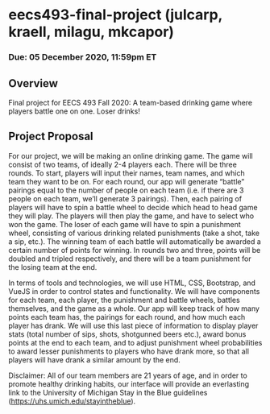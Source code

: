 # eecs493-final-project (julcarp, kraell, milagu, mkcapor)
### Due: 05 December 2020, 11:59pm ET

## Overview
Final project for EECS 493 Fall 2020: A team-based drinking game where players battle one on one. Loser drinks!

## Project Proposal

For our project, we will be making an online drinking game. The game will consist of two teams, of ideally 2-4 players each. There will be three rounds. To start, players will input their names, team names, and which team they want to be on. For each round, our app will generate “battle” pairings equal to the number of people on each team (i.e. if there are 3 people on each team, we’ll generate 3 pairings). Then, each pairing of players will have to spin a battle wheel to decide which head to head game they will play. The players will then play the game, and have to select who won the game. The loser of each game will have to spin a punishment wheel, consisting of various drinking related punishments (take a shot, take a sip, etc.). The winning team of each battle will automatically be awarded a certain number of points for winning. In rounds two and three, points will be doubled and tripled respectively, and there will be a team punishment for the losing team at the end.

In terms of tools and technologies, we will use HTML, CSS, Bootstrap, and VueJS in order to control states and functionality. We will have components for each team, each player, the punishment and battle wheels, battles themselves, and the game as a whole. Our app will keep track of how many points each team has, the pairings for each round, and how much each player has drank. We will use this last piece of information to display player stats (total number of sips, shots, shotgunned beers etc.), award bonus points at the end to each team, and to adjust punishment wheel probabilities to award lesser punishments to players who have drank more, so that all players will have drank a similar amount by the end. 

Disclaimer: All of our team members are 21 years of age, and in order to promote healthy drinking habits, our interface will provide an everlasting link to the University of Michigan Stay in the Blue guidelines (https://uhs.umich.edu/stayintheblue).
